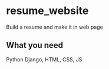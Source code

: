 # resume_website
Build a resume and make it in web page
## What you need
Python Django, HTML, CSS, JS
